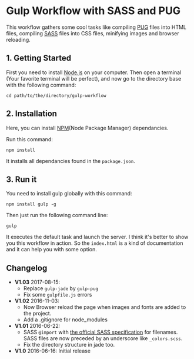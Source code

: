 # Gulp Workflow with SASS and PUG
This workflow gathers some cool tasks like compiling [PUG](https://pugjs.org/ "PUG official website") files into HTML files, compiling [SASS](http://sass-lang.com/ "SASS official website") files into CSS files, minifying images and browser reloading.

## 1\. Getting Started

First you need to install [Node.js](https://nodejs.org/en/ "officiel Nodejs website") on your computer. Then open a terminal (Your favorite terminal will be perfect), and now go to the directory base with the following command:

`cd path/to/the/directory/gulp-workflow`


## 2\. Installation

Here, you can install [NPM](https://www.npmjs.com/ "npmjs official website")(Node Package Manager) dependancies.

Run this command:

`npm install`

It installs all dependancies found in the `package.json`.


## 3\. Run it

You need to install gulp globally with this command:

`npm install gulp -g`

Then just run the following command line:

`gulp`

It executes the default task and launch the server.
I think it's better to show you this workflow in action. So the `index.html` is a kind of documentation and it can help you with some option.

## Changelog
* **V1.03** 2017-08-15:
    * Replace  `gulp-jade` by `gulp-pug`
    * Fix some `gulpfile.js` errors
* **V1.02** 2016-11-03:
    * Now Browser reload the page when images and fonts are added to the project.
    * Add a .gitignore for node_modules
* **V1.01** 2016-06-22:
    * SASS `@import` with [the official SASS specification](http://sass-lang.com/guide "SASS Guide") for filenames. SASS files are now preceded by an underscore like `_colors.scss`.
    * Fix the directory structure in jade too.
* **V1.0** 2016-06-16: Initial release
